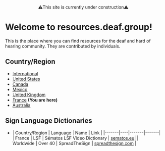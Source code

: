 <p style="text-align: center;">⚠️This site is currently under construction⚠️</p>

# Welcome to resources.deaf.group!
This is the place where you can find resources for the deaf and hard of hearing community. They are contributed by individuals.

## Country/Region

- [International]({{site.baseurl}}/)
- [United States]({{site.baseurl}}/unitedstates)
- [Canada]({{site.baseurl}}/canada)
- [Mexico]({{site.baseurl}}/mexico)
- [United Kingdom]({{site.baseurl}}/unitedkingdom)
- [France]({{site.baseurl}}/france) **(You are here)**
- [Australia]({{site.baseurl}}/australia)

## Sign Language Dictionaries

- | Country/Region | Language | Name | Link |
|-------|----|-------|-------|
| France | LSF | Sématos LSF Video Dictionary | [sematos.eu](http://www.sematos.eu/lsf.html)|
| Worldwide | Over 40 | SpreadTheSign | [spreadthesign.com](https://www.spreadthesign.com/) |
